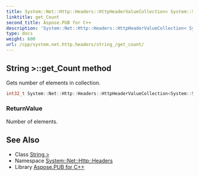 ```yaml
---
title: System::Net::Http::Headers::HttpHeaderValueCollection< System::String >::get_Count method
linktitle: get_Count
second_title: Aspose.PUB for C++
description: 'System::Net::Http::Headers::HttpHeaderValueCollection< System::String >::get_Count method. Gets number of elements in collection in C++.'
type: docs
weight: 600
url: /cpp/system.net.http.headers/string_/get_count/
---
```

## String >::get_Count method


Gets number of elements in collection.

```cpp
int32_t System::Net::Http::Headers::HttpHeaderValueCollection<System::String>::get_Count() const override
```


### ReturnValue

Number of elements.

## See Also

* Class [String >](../)
* Namespace [System::Net::Http::Headers](../../)
* Library [Aspose.PUB for C++](../../../)
